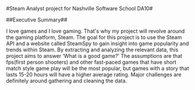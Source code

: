 #Steam Analyst project for Nashville Software School DA10#

##Executive Summary##

I love games and I love gaming. That's why my project will revolve around the gaming platform, Steam. The goal for this project is to use the Steam API and a website called SteamSpy to gain insight into game popularity and trends within Steam. By extracting and analyzing the relevant data, this project aims to answer ‘What is a good game?’ The assumptions are that fps(first person shooters) and other fast-paced games that have short match style game play will be the most popular, but games with a story that lasts 15-20 hours will have a higher average rating. Major challenges are definitely around gathering and cleaning the data.

